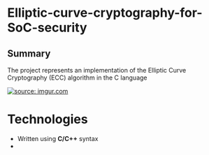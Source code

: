 # Elliptic-curve-cryptography-for-SoC-security

## Summary 

 The project represents an implementation of the Elliptic Curve Cryptography (ECC) algorithm in the C language

<a href="https://imgur.com/lyyApXO"><img src="https://i.imgur.com/lyyApXO.png" title="source: imgur.com" /></a>

# Technologies

- Written using **C/C++** syntax
- 
<!--stackedit_data:
eyJoaXN0b3J5IjpbMjU2NDgwMjczXX0=
-->